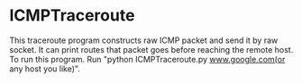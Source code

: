 ICMPTraceroute
==============

This traceroute program constructs raw ICMP packet and send it by raw socket.
It can print routes that packet goes before reaching the remote host.
To run this program. Run "python ICMPTraceroute.py www.google.com(or any host you like)".
